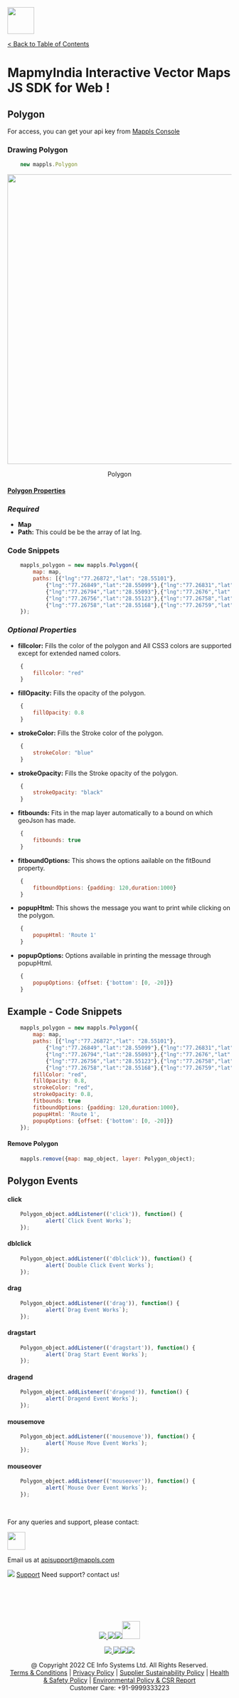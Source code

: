 [<img src="https://about.mappls.com/images/mappls-b-logo.svg" height="60"/> </p>](https://www.mapmyindia.com/api)
[< Back to Table of Contents](../../README.md)
# MapmyIndia Interactive Vector Maps JS SDK for Web !

## Polygon
For access, you can get your api key from [Mappls Console](https://apis.mappls.com/console/)



### Drawing Polygon
```js
	new mappls.Polygon
```

[<img src="./../../assets/polygon.png" height="650" width="1200"/> </p>](https://about.mappls.com)
<p align="center">Polygon</p>

#### [Polygon Properties](#polygon-properties)

### *Required*

- **Map**
- **Path:** This could be be the array of lat lng.

### Code Snippets

```js
	mappls_polygon = new mappls.Polygon({
		map: map,
		paths: [{"lng":"77.26872","lat": "28.55101"},
			{"lng":"77.26849","lat":"28.55099"},{"lng":"77.26831","lat":"28.55097"},
			{"lng":"77.26794","lat":"28.55093"},{"lng":"77.2676","lat":"28.55089"},
			{"lng":"77.26756","lat":"28.55123"},{"lng":"77.26758","lat":"28.55145"},
			{"lng":"77.26758","lat":"28.55168"},{"lng":"77.26759","lat":"28.55172"}]
	});
```

### *Optional Properties*

- **fillcolor:** Fills the color of the polygon and All CSS3 colors are supported except for extended named colors.

```js
	{
		fillcolor: "red"
	}
```

- **fillOpacity:** Fills the opacity of the polygon.

```js
	{
		fillOpacity: 0.8
	}
```

- **strokeColor:** Fills the Stroke color of the polygon.

```js
	{
		strokeColor: "blue"
	}
```

- **strokeOpacity:** Fills the Stroke opacity of the polygon.

```js
	{
		strokeOpacity: "black"
	}
```

- **fitbounds:** Fits in the map layer automatically to a bound on which geoJson has made.

```js
	{
		fitbounds: true
	}
```

- **fitboundOptions:** This shows the options aailable on the fitBound property.

```js
	{
		fitboundOptions: {padding: 120,duration:1000}
	}
```

- **popupHtml:** This shows the message you want to print while clicking on the polygon.

```js
	{
		popupHtml: 'Route 1'
	}
```

- **popupOptions:** Options available in printing the message through popupHtml.

```js
	{
		popupOptions: {offset: {'bottom': [0, -20]}}
	}
```


## Example - Code Snippets

```js
	mappls_polygon = new mappls.Polygon({
		map: map,
		paths: [{"lng":"77.26872","lat": "28.55101"},
			{"lng":"77.26849","lat":"28.55099"},{"lng":"77.26831","lat":"28.55097"},
			{"lng":"77.26794","lat":"28.55093"},{"lng":"77.2676","lat":"28.55089"},
			{"lng":"77.26756","lat":"28.55123"},{"lng":"77.26758","lat":"28.55145"},
			{"lng":"77.26758","lat":"28.55168"},{"lng":"77.26759","lat":"28.55172"}],
		fillColor: "red",
		fillOpacity: 0.8,
		strokeColor: "red",
		strokeOpacity: 0.8,
		fitbounds: true
		fitboundOptions: {padding: 120,duration:1000},
		popupHtml: 'Route 1',
		popupOptions: {offset: {'bottom': [0, -20]}}
	});
```

#### Remove Polygon

```js
	mappls.remove({map: map_object, layer: Polygon_object);
```

## Polygon Events

#### click

```js
	Polygon_object.addListener(('click')), function() {
			alert(`Click Event Works`);
	});
```

#### dblclick

```js
	Polygon_object.addListener(('dblclick')), function() {
			alert(`Double Click Event Works`);
	});
```

#### drag

```js
	Polygon_object.addListener(('drag')), function() {
			alert(`Drag Event Works`);
	});
```

#### dragstart

```js
	Polygon_object.addListener(('dragstart')), function() {
			alert(`Drag Start Event Works`);
	});
```

#### dragend

```js
	Polygon_object.addListener(('dragend')), function() {
			alert(`Dragend Event Works`);
	});
```

#### mousemove

```js
	Polygon_object.addListener(('mousemove')), function() {
			alert(`Mouse Move Event Works`);
	});
```

#### mouseover

```js
	Polygon_object.addListener(('mouseover')), function() {
			alert(`Mouse Over Event Works`);
	});
```


<br>

For any queries and support, please contact: 

[<img src="https://about.mappls.com/images/mappls-logo.svg" height="40"/> </p>](https://about.mappls.com/api/)
Email us at [apisupport@mappls.com](mailto:apisupport@mappls.com)


![](https://www.mapmyindia.com/api/img/icons/support.png)
[Support](https://about.mappls.com/contact/)
Need support? contact us!

<br></br>
<br></br>

[<p align="center"> <img src="https://www.mapmyindia.com/api/img/icons/stack-overflow.png"/> ](https://stackoverflow.com/questions/tagged/mappls-api)[![](https://www.mapmyindia.com/api/img/icons/blog.png)](https://about.mappls.com/blog/)[![](https://www.mapmyindia.com/api/img/icons/gethub.png)](https://github.com/Mappls-api)[<img src="https://mmi-api-team.s3.ap-south-1.amazonaws.com/API-Team/npm-logo.one-third%5B1%5D.png" height="40"/> </p>](https://www.npmjs.com/org/mapmyindia) 



[<p align="center"> <img src="https://www.mapmyindia.com/june-newsletter/icon4.png"/> ](https://www.facebook.com/Mapplsofficial)[![](https://www.mapmyindia.com/june-newsletter/icon2.png)](https://twitter.com/mappls)[![](https://www.mapmyindia.com/newsletter/2017/aug/llinkedin.png)](https://www.linkedin.com/company/mappls/)[![](https://www.mapmyindia.com/june-newsletter/icon3.png)](https://www.youtube.com/channel/UCAWvWsh-dZLLeUU7_J9HiOA)




<div align="center">@ Copyright 2022 CE Info Systems Ltd. All Rights Reserved.</div>

<div align="center"> <a href="https://about.mappls.com/api/terms-&-conditions">Terms & Conditions</a> | <a href="https://about.mappls.com/about/privacy-policy">Privacy Policy</a> | <a href="https://about.mappls.com/pdf/mapmyIndia-sustainability-policy-healt-labour-rules-supplir-sustainability.pdf">Supplier Sustainability Policy</a> | <a href="https://about.mappls.com/pdf/Health-Safety-Management.pdf">Health & Safety Policy</a> | <a href="https://about.mappls.com/pdf/Environment-Sustainability-Policy-CSR-Report.pdf">Environmental Policy & CSR Report</a>

<div align="center">Customer Care: +91-9999333223</div>
